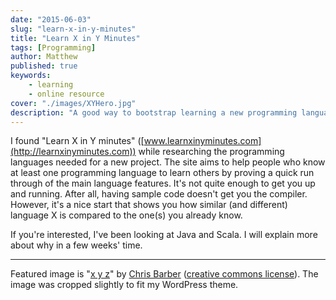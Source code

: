 ```yaml
---
date: "2015-06-03"
slug: "learn-x-in-y-minutes" 
title: "Learn X in Y Minutes"
tags: [Programming]
author: Matthew
published: true
keywords:
    - learning
    - online resource
cover: "./images/XYHero.jpg"
description: "A good way to bootstrap learning a new programming language"
---
```


I found "Learn X in Y minutes" ([www.learnxinyminutes.com](http://learnxinyminutes.com)) while researching the programming languages needed for a new project. The site aims to help people who know at least one programming language to learn others by proving a quick run through of the main language features. It's not quite enough to get you up and running. After all, having sample code doesn't get you the compiler. However, it's a nice start that shows you how similar (and different) language X is compared to the one(s) you already know.

If you're interested, I've been looking at Java and Scala. I will explain more about why in a few weeks' time.

---

Featured image is "[x y z](https://flic.kr/p/eoM7zG)" by [Chris Barber](https://www.flickr.com/people/chrisbarber/) ([creative commons license](https://creativecommons.org/licenses/by/2.0/)). The image was cropped slightly to fit my WordPress theme.